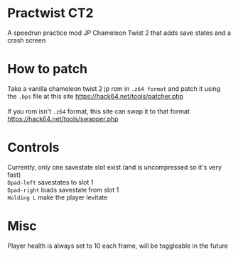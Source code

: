 # Practwist CT2
A speedrun practice mod JP Chameleon Twist 2 that adds save states and a crash screen

# How to patch
Take a vanilla chameleon twist 2 jp rom in `.z64 format` and patch it using the `.bps` file at this site https://hack64.net/tools/patcher.php</br></br>
If you rom isn't `.z64` format, this site can swap it to that format https://hack64.net/tools/swapper.php

# Controls
Currently, only one savestate slot exist (and is uncompressed so it's very fast)</br>
`Dpad-left` savestates to slot 1</br>
`Dpad-right` loads savestate from slot 1</br>
`Holding L` make the player levitate</br>

# Misc
Player health is always set to 10 each frame, will be toggleable in the future
